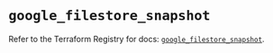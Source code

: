 # `google_filestore_snapshot`

Refer to the Terraform Registry for docs: [`google_filestore_snapshot`](https://registry.terraform.io/providers/hashicorp/google-beta/5.24.0/docs/resources/google_filestore_snapshot).
